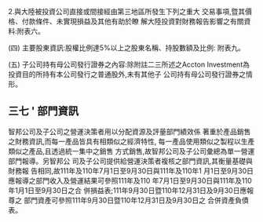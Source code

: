2.與大陸被投資公司直接或間接經由第三地區所發生下列之重大 交易事項,暨其價格、付款條件、未實現損益及其他有助於瞭 解大陸投資對財務報告影響之有關資料:附表六。

(四) 主要股東資訊:股權比例達5%以上之股東名稱、持股數額及比例:
附表九。

(五) 子公司持有母公司發行證券之內容:除附註二三所述之Accton Investment為投資目的所持有本公司發行之普通股外,未有其他子 公司持有母公司發行證券之情形。

## 三七 ' 部門資訊

智邦公司及子公司之營運決策者用以分配資源及評量部門績效係 著重於產品銷售之財務資訊,而每一產品皆具有相類似之經濟特性, 每一產品使用類似之製程以生產類似之產品,且透過統一集中之銷售 方式銷售,故智邦公司及子公司彙總為單一營運部門報導。另智邦公 司及子公司提供給營運決策者複核之部門資訊,其衡量基礎與財務報 告相同,故111年及110年7月1日至9月30日與111年及110年1 月1日至9月30日應報導之部門收入及營運結果可參照111年及110 年7月1日至9月30日與111年及110年1月1日至9月30日之合 併損益表;111年9月30日暨110年12月31日及9月30日應報尊之 部門資產可參照111年9月30日暨110年12月31日及9月30日之 合併資產負債表。